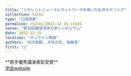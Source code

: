 ```yaml
---
title: "リカレントニューラルネットワークを用いた乱流モデリング"
collection: talks
type: "口頭発表"
permalink: /talks/2022-12-15-cfd36
venue: "第36回数値流体力学シンポジウム"
date: 2022-12-15
location: "オンライン開催"
authors: "松元智嗣, 犬伏正信, 後藤晋"
first: "y"
---
```

<p>**若手優秀講演表彰受賞**</br>
<a href="https://www2.nagare.or.jp/cfd/cfd36/program.html" target="_blank" rel="noopener noreferrer">学会website</a>
</p>
